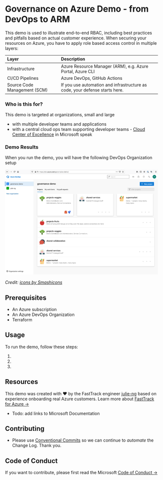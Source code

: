 # Governance on Azure Demo - from DevOps to ARM

This demo is used to illustrate end-to-end RBAC, including best practices and pitfalls based on actual customer experience. When securing your resources on Azure, you have to apply role based access control in multiple layers:

| Layer | Description |
|:--|:--|
| Infrastructure | Azure Resource Manager (ARM), e.g. Azure Portal, Azure CLI |
| CI/CD Pipelines | Azure DevOps, GitHub Actions |
| Source Code Management (SCM) | If you use automation and infrastructure as code, your defense starts here. |

### Who is this for?

This demo is targeted at organizations, small and large

- with multiple developer teams and applications
- with a central cloud ops team supporting developer teams - [Cloud Center of Excellence](https://docs.microsoft.com/en-us/azure/cloud-adoption-framework/organize/cloud-center-of-excellence) in Microsoft speak

### Demo Results

When you run the demo, you will have the following DevOps Organization setup

<img src="./images/ado-demo-home.png" alt="" width="800">

_Credit: [icons by Smashicons](https://www.flaticon.com/authors/smashicons)_

## Prerequisites

- An Azure subscription
- An Azure DevOps Organization
- Terraform

## Usage

To run the demo, follow these steps:


1.
2.
3.

## Resources

This demo was created with &hearts; by the FastTrack engineer [julie-ng](https://github.com/julie-ng) based on experience onboarding real Azure customers. Learn more about [FastTrack for Azure &rarr;](https://aka.ms/fasttrackforazure)

- Todo: add links to Microsoft Documentation

## Contributing

- Please use [Conventional Commits](https://www.conventionalcommits.org/en/v1.0.0/) so we can continue to _automate_ the Change Log. Thank you.

## Code of Conduct

If you want to contribute, please first read the Microsoft [Code of Conduct &rarr;](./.github/CODE_OF_CONDUCT.md)